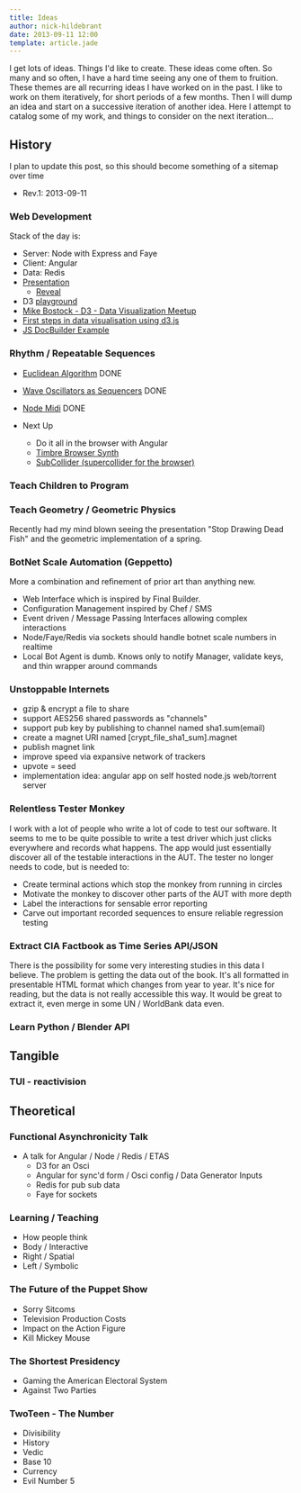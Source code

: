 ```yaml
---
title: Ideas
author: nick-hildebrant
date: 2013-09-11 12:00
template: article.jade
---
```


I get lots of ideas. Things I'd like to create. These ideas come often.
So many and so often, I have a hard time seeing any one of them to fruition.
These themes are all recurring ideas I have worked on in the past. I like
to work on them iteratively, for short periods of a few months. Then I will
dump an idea and start on a successive iteration of another idea. Here I
attempt to catalog some of my work, and things to consider on the next
iteration...

## History
I plan to update this post, so this should become something of a sitemap over time

* Rev.1: 2013-09-11

###  Web Development

Stack of the day is:

* Server: Node with Express and Faye
* Client: Angular
* Data: Redis
* [Presentation](/pages/)
  * [Reveal](https://github.com/hakimel/reveal.js)
* D3 [playground](/d3/)
 * [Mike Bostock - D3 - Data Visualization Meetup](http://vimeo.com/29458354)
 * [First steps in data visualisation using d3.js](http://vimeo.com/35005701)
* [JS DocBuilder Example](https://github.com/mohayonao/subcollider.js/blob/master/Gruntfile.coffee)

### Rhythm / Repeatable Sequences

* [Euclidean Algorithm](http://en.wikipedia.org/wiki/Algorithm#Euclid.E2.80.99s_algorithm) DONE
* [Wave Oscillators as Sequencers](http://www.youtube.com/watch?v=gQzq47Ti0yU) DONE
* [Node Midi](https://github.com/justinlatimer/node-midi) DONE

* Next Up

  * Do it all in the browser with Angular
  * [Timbre Browser Synth](http://mohayonao.github.io/timbre.js/)
  * [SubCollider (supercollider for the browser)](http://mohayonao.github.io/subcollider.js/)

### Teach Children to Program

### Teach Geometry / Geometric Physics

Recently had my mind blown seeing the presentation "Stop Drawing Dead Fish" and the geometric implementation of a spring.

### BotNet Scale Automation (Geppetto)

More a combination and refinement of prior art than anything new.

* Web Interface which is inspired by Final Builder.
* Configuration Management inspired by Chef / SMS
* Event driven / Message Passing Interfaces allowing complex interactions
* Node/Faye/Redis via sockets should handle botnet scale numbers in realtime
* Local Bot Agent is dumb. Knows only to notify Manager, validate keys, and thin wrapper around commands

### Unstoppable Internets

* gzip & encrypt a file to share
 * support AES256 shared passwords as "channels"
 * support pub key by publishing to channel named sha1.sum(email)
* create a magnet URI named [crypt_file_sha1_sum].magnet
* publish magnet link
* improve speed via expansive network of trackers
* upvote = seed
* implementation idea: angular app on self hosted node.js web/torrent server


### Relentless Tester Monkey

I work with a lot of people who write a lot of code to test our software. It seems to me to be quite possible to write a test driver which just clicks everywhere and records what happens. The app would just essentially discover all of the testable interactions in the AUT. The tester no longer needs to code, but is needed to:

* Create terminal actions which stop the monkey from running in circles
* Motivate the monkey to discover other parts of the AUT with more depth
* Label the interactions for sensable error reporting
* Carve out important recorded sequences to ensure reliable regression testing

### Extract CIA Factbook as Time Series API/JSON

There is the possibility for some very interesting studies in this data I believe. The problem is getting the data out of the book. It's all formatted in presentable HTML format which changes from year to year. It's nice for reading, but the data is not really accessible this way. It would be great to extract it, even merge in some UN / WorldBank data even.

### Learn Python / Blender API

## Tangible
### TUI - reactivision
## Theoretical

### Functional Asynchronicity Talk
* A talk for Angular / Node / Redis / ETAS
  * D3 for an Osci
  * Angular for sync'd form / Osci config / Data Generator Inputs
  * Redis for pub sub data
  * Faye for sockets

### Learning / Teaching
* How people think
 * Body / Interactive
 * Right / Spatial
 * Left / Symbolic
### The Future of the Puppet Show
* Sorry Sitcoms
* Television Production Costs
* Impact on the Action Figure
* Kill Mickey Mouse
### The Shortest Presidency
* Gaming the American Electoral System
* Against Two Parties

### TwoTeen - The Number
* Divisibility
* History
* Vedic
* Base 10
* Currency
* Evil Number 5

